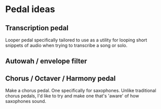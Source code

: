 # Pedal ideas

## Transcription pedal
Looper pedal specifically tailored to use as a utility for looping short snippets of audio when trying to transcribe a song or solo.

## Autowah / envelope filter

## Chorus / Octaver / Harmony pedal
Make a chorus pedal. One specifically for saxophones.
Unlike traditional chorus pedals, I'd like to try and make one that's 'aware' of how saxophones sound.
